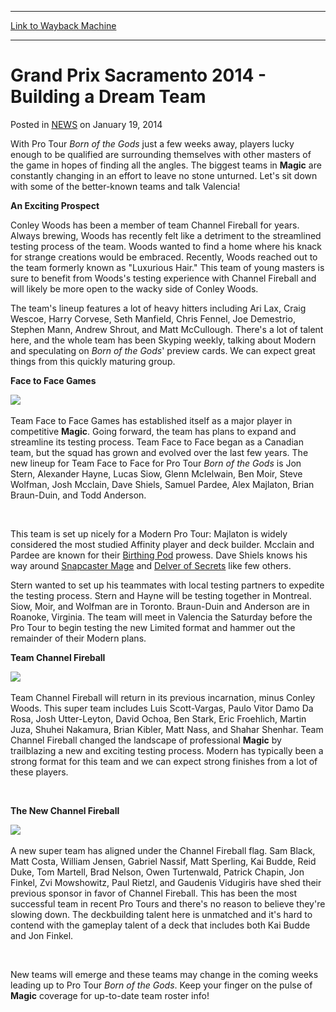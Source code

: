 
---
[Link to Wayback Machine](https://web.archive.org/web/20211015230723/https://magic.wizards.com/en/articles/archive/grand-prix-sacramento-2014-building-dream-team-2014-01-19)

[_metadata_:description]:- "With Pro Tour Born of the Gods just a few weeks away, players lucky enough to be qualified are surrounding themselves with other masters of the game in hopes of finding all the angles. The biggest teams in Magic are constantly changing in an effort to leave no stone unturned. Let's sit down with some of the better-known teams and talk Valencia! An Exciting Prospect Conley"
[_metadata_:generator]:- "Drupal 7 (http://drupal.org)"
[_metadata_:node]:- "153461"
[_metadata_:publish_date]:- "2014-01-19"
[_metadata_:source]:- "div-main-content"
[_metadata_:title]:- "Grand Prix Sacramento 2014 - Building a Dream Team"
[_metadata_:wayback_capture_timestamp]:- "2021-10-15 23:07:23"
[_metadata_:wayback_raw_url]:- "https://web.archive.org/web/20211015230723id_/https://magic.wizards.com/en/articles/archive/grand-prix-sacramento-2014-building-dream-team-2014-01-19"
[_metadata_:wayback_url]:- "https://magic.wizards.com/en/articles/archive/grand-prix-sacramento-2014-building-dream-team-2014-01-19"
---


Grand Prix Sacramento 2014 - Building a Dream Team
==================================================



 Posted in [NEWS](/en/articles)
 on January 19, 2014 










With Pro Tour *Born of the Gods* just a few weeks away, players lucky enough to be qualified are surrounding themselves with other masters of the game in hopes of finding all the angles. The biggest teams in **Magic** are constantly changing in an effort to leave no stone unturned. Let's sit down with some of the better-known teams and talk Valencia!


**An Exciting Prospect**


Conley Woods has been a member of team Channel Fireball for years. Always brewing, Woods has recently felt like a detriment to the streamlined testing process of the team. Woods wanted to find a home where his knack for strange creations would be embraced. Recently, Woods reached out to the team formerly known as "Luxurious Hair." This team of young masters is sure to benefit from Woods's testing experience with Channel Fireball and will likely be more open to the wacky side of Conley Woods.


The team's lineup features a lot of heavy hitters including Ari Lax, Craig Wescoe, Harry Corvese, Seth Manfield, Chris Fennel, Joe Demestrio, Stephen Mann, Andrew Shrout, and Matt McCullough. There's a lot of talent here, and the whole team has been Skyping weekly, talking about Modern and speculating on *Born of the Gods*' preview cards. We can expect great things from this quickly maturing group.


**Face to Face Games**


![](https://media.wizards.com/legacy/mtg/images/daily/events/gpsac14/facetoface.jpg)
 


Team Face to Face Games has established itself as a major player in competitive **Magic**. Going forward, the team has plans to expand and streamline its testing process. Team Face to Face began as a Canadian team, but the squad has grown and evolved over the last few years. The new lineup for Team Face to Face for Pro Tour *Born of the Gods* is Jon Stern, Alexander Hayne, Lucas Siow, Glenn McIelwain, Ben Moir, Steve Wolfman, Josh Mcclain, Dave Shiels, Samuel Pardee, Alex Majlaton, Brian Braun-Duin, and Todd Anderson.


 


This team is set up nicely for a Modern Pro Tour: Majlaton is widely considered the most studied Affinity player and deck builder. Mcclain and Pardee are known for their [Birthing Pod](https://gatherer.wizards.com/Pages/Card/Details.aspx?name=Birthing+Pod) prowess. Dave Shiels knows his way around [Snapcaster Mage](https://gatherer.wizards.com/Pages/Card/Details.aspx?name=Snapcaster+Mage) and [Delver of Secrets](https://gatherer.wizards.com/Pages/Card/Details.aspx?name=Delver+of+Secrets) like few others.


Stern wanted to set up his teammates with local testing partners to expedite the testing process. Stern and Hayne will be testing together in Montreal. Siow, Moir, and Wolfman are in Toronto. Braun-Duin and Anderson are in Roanoke, Virginia. The team will meet in Valencia the Saturday before the Pro Tour to begin testing the new Limited format and hammer out the remainder of their Modern plans.


**Team Channel Fireball**


![](https://media.wizards.com/legacy/mtg/images/daily/events/gpsac14/channelfireball.jpg)
 


Team Channel Fireball will return in its previous incarnation, minus Conley Woods. This super team includes Luis Scott-Vargas, Paulo Vitor Damo Da Rosa, Josh Utter-Leyton, David Ochoa, Ben Stark, Eric Froehlich, Martin Juza, Shuhei Nakamura, Brian Kibler, Matt Nass, and Shahar Shenhar. Team Channel Fireball changed the landscape of professional **Magic** by trailblazing a new and exciting testing process. Modern has typically been a strong format for this team and we can expect strong finishes from a lot of these players.


 


**The New Channel Fireball**


![](https://media.wizards.com/legacy/mtg/images/daily/events/gpsac14/channelfireball.jpg)
 


A new super team has aligned under the Channel Fireball flag. Sam Black, Matt Costa, William Jensen, Gabriel Nassif, Matt Sperling, Kai Budde, Reid Duke, Tom Martell, Brad Nelson, Owen Turtenwald, Patrick Chapin, Jon Finkel, Zvi Mowshowitz, Paul Rietzl, and Gaudenis Vidugiris have shed their previous sponsor in favor of Channel Fireball. This has been the most successful team in recent Pro Tours and there's no reason to believe they're slowing down. The deckbuilding talent here is unmatched and it's hard to contend with the gameplay talent of a deck that includes both Kai Budde and Jon Finkel.


 


New teams will emerge and these teams may change in the coming weeks leading up to Pro Tour *Born of the Gods*. Keep your finger on the pulse of **Magic** coverage for up-to-date team roster info!







